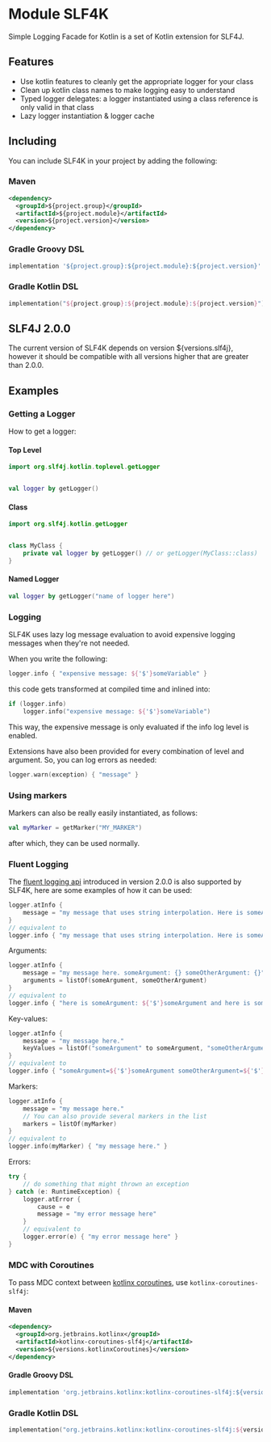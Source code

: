 # Module SLF4K

Simple Logging Facade for Kotlin is a set of Kotlin extension for SLF4J.

## Features

- Use kotlin features to cleanly get the appropriate logger for your class
- Clean up kotlin class names to make logging easy to understand
- Typed logger delegates: a logger instantiated using a class reference is only
  valid in that class
- Lazy logger instantiation & logger cache

## Including

You can include SLF4K in your project by adding the following:

### Maven

```xml
<dependency>
  <groupId>${project.group}</groupId>
  <artifactId>${project.module}</artifactId>
  <version>${project.version}</version>
</dependency>
```

### Gradle Groovy DSL

```groovy
implementation '${project.group}:${project.module}:${project.version}'
```

### Gradle Kotlin DSL

```kotlin
implementation("${project.group}:${project.module}:${project.version}")
```

## SLF4J 2.0.0

The current version of SLF4K depends on version ${versions.slf4j}, however it
should be compatible with all versions higher that are greater than 2.0.0.

## Examples

### Getting a Logger

How to get a logger:

#### Top Level

```kotlin
import org.slf4j.kotlin.toplevel.getLogger


val logger by getLogger()
```

#### Class

```kotlin
import org.slf4j.kotlin.getLogger


class MyClass {
    private val logger by getLogger() // or getLogger(MyClass::class)
}
```

#### Named Logger

```kotlin
val logger by getLogger("name of logger here")
```

### Logging

SLF4K uses lazy log message evaluation to avoid expensive logging messages when
they're not needed.

When you write the following:

```kotlin
logger.info { "expensive message: ${'$'}someVariable" }
```

this code gets transformed at compiled time and inlined into:

```kotlin
if (logger.info)
    logger.info("expensive message: ${'$'}someVariable")
```

This way, the expensive message is only evaluated if the info log level is
enabled.

Extensions have also been provided for every combination of level and argument.
So, you can log errors as needed:

```kotlin
logger.warn(exception) { "message" }
```

### Using markers

Markers can also be really easily instantiated, as follows:

```kotlin
val myMarker = getMarker("MY_MARKER")
```

after which, they can be used normally.

### Fluent Logging

The [fluent logging api](https://www.slf4j.org/manual.html#fluent) introduced in
version 2.0.0 is also supported by SLF4K, here are some examples of how it
can be used:

```kotlin
logger.atInfo {
    message = "my message that uses string interpolation. Here is someArgument: ${'$'}someArgument"
}
// equivalent to
logger.info { "my message that uses string interpolation. Here is someArgument: ${'$'}someArgument" }
```

Arguments:

```kotlin
logger.atInfo {
    message = "my message here. someArgument: {} someOtherArgument: {}"
    arguments = listOf(someArgument, someOtherArgument)
}
// equivalent to
logger.info { "here is someArgument: ${'$'}someArgument and here is someOtherArgument: ${'$'}someOtherArgument" }
```

Key-values:

```kotlin
logger.atInfo {
    message = "my message here."
    keyValues = listOf("someArgument" to someArgument, "someOtherArgument" to someOtherArgument)
}
// equivalent to
logger.info { "someArgument=${'$'}someArgument someOtherArgument=${'$'}someOtherArgument my message here." }
```

Markers:

```kotlin
logger.atInfo {
    message = "my message here."
    // You can also provide several markers in the list
    markers = listOf(myMarker)
}
// equivalent to
logger.info(myMarker) { "my message here." }
```

Errors:

```kotlin
try {
    // do something that might thrown an exception
} catch (e: RuntimeException) {
    logger.atError {
        cause = e
        message = "my error message here"
    }
    // equivalent to
    logger.error(e) { "my error message here" }
}
```

### MDC with Coroutines

To pass MDC context
between [kotlinx coroutines](https://github.com/Kotlin/kotlinx.coroutines), use
`kotlinx-coroutines-slf4j`:

#### Maven

```xml
<dependency>
  <groupId>org.jetbrains.kotlinx</groupId>
  <artifactId>kotlinx-coroutines-slf4j</artifactId>
  <version>${versions.kotlinxCoroutines}</version>
</dependency>
```

#### Gradle Groovy DSL

```groovy
implementation 'org.jetbrains.kotlinx:kotlinx-coroutines-slf4j:${versions.kotlinxCoroutines}'
```

### Gradle Kotlin DSL

```kotlin
implementation("org.jetbrains.kotlinx:kotlinx-coroutines-slf4j:${versions.kotlinxCoroutines}")
```
